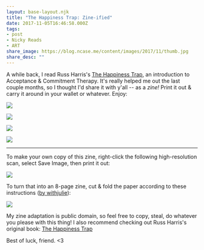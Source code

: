 ```yaml
---
layout: base-layout.njk
title: "The Happiness Trap: Zine-ified"
date: 2017-11-05T16:46:58.000Z
tags:
- post
- Nicky Reads
- ART
share_image: https://blog.ncase.me/content/images/2017/11/thumb.jpg
share_desc: ""
---
```


A while back, I read Russ Harris's [The Happiness Trap](https://www.amazon.com/Happiness-Trap-Struggling-Start-Living/dp/1590305841/), an introduction to Acceptance & Commitment Therapy. It's really helped me out the last couple months, so I thought I'd share it with y'all -- as a _zine!_ Print it out & carry it around in your wallet or whatever. Enjoy:

![](/content/images/2017/11/header.jpg)

![](/content/images/2017/11/1.jpg)

![](/content/images/2017/11/2.jpg)

![](/content/images/2017/11/3.jpg)

* * *

To make your own copy of this zine, right-click the following high-resolution scan, select Save Image, then print it out:

![](/content/images/2017/11/ACT_FULL.jpg)

To turn that into an 8-page zine, cut & fold the paper according to these instructions ([by withjulie](https://withjulie.deviantart.com/art/Sandwich-Origami-Mini-Zine-142773698)):

![](https://pre00.deviantart.net/8d14/th/pre/i/2009/311/0/7/sandwich_origami_mini_zine_by_withjulie.jpg)

My zine adaptation is public domain, so feel free to copy, steal, do whatever you please with this thing! I also recommend checking out Russ Harris's original book: [The Happiness Trap](https://www.amazon.com/Happiness-Trap-Struggling-Start-Living/dp/1590305841/)

Best of luck, friend. <3